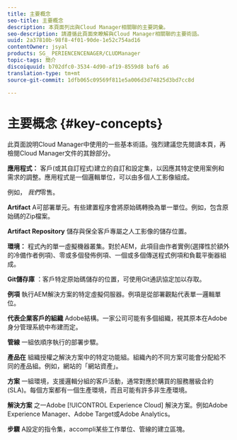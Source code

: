 ```yaml
---
title: 主要概念
seo-title: 主要概念
description: 本頁面列出與Cloud Manager相關聯的主要詞彙。
seo-description: 請遵循此頁面來瞭解與Cloud Manager相關聯的主要術語。
uuid: 2a37810b-98f8-4f01-90de-1e52c754ad16
contentOwner: jsyal
products: SG_ PERIENCENCENAGER/CLUDManager
topic-tags: 簡介
discoiquuid: b702dfc0-3534-4d90-af19-8559d8 baf6 a6
translation-type: tm+mt
source-git-commit: 1dfb065c09569f811e5a006d3d74825d3bd7cc8d

---
```



# 主要概念 {#key-concepts}

此頁面說明Cloud Manager中使用的一些基本術語。強烈建議您先閱讀本頁，再檢閱Cloud Manager文件的其餘部分。

**應用程式：** 客戶(或其自訂程式)建立的自訂和設定集，以因應其特定使用案例和需求的調整。應用程式是一個邏輯單位，可以由多個人工影像組成。

例如， *我們*零售。

**Artifact** A可部署單元。有些建置程序會將原始碼轉換為單一單位。例如，包含原始碼的Zip檔案。

**Artifact Repository** 儲存與保全客戶專屬之人工影像的儲存位置。

**環境：** 程式內的單一虛擬機器叢集。對於AEM，此項目由作者實例(選擇性於額外的冷備作者例項)、零或多個發佈例項、一個或多個傳送程式例項和負載平衡器組成。

**Git儲存庫** ：客戶特定原始碼儲存的位置，可使用Git通訊協定加以存取。

**例項** 執行AEM解決方案的特定虛擬伺服器。例項是從部署觀點代表單一邏輯單位。

**代表企業客戶的組織** Adobe結構。一家公司可能有多個組織，視其原本在Adobe身分管理系統中布建而定。

**管線** 一組依順序執行的部署步驟。

**產品在** 組織授權之解決方案中的特定功能組。組織內的不同方案可能會分配給不同的產品組。例如，網站的「網站資產」。

**方案** 一組環境，支援邏輯分組的客戶活動，通常對應於購買的服務層級合約(SLA)。每個方案都有一個生產環境，而且可能有許多非生產環境。

**解決方案** 之一Adobe [!UICONTROL Experience Cloud] 解決方案。例如Adobe Experience Manager、Adobe Target或Adobe Analytics。

**步驟** A設定的指令集，accompli某些工作單位、管線的建立區塊。
